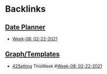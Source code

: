 
# Backlinks
## [Date Planner](<Date Planner.md>)
- [Week-08: 02-22-2021](<Week-08: 02-22-2021.md>)

## [Graph/Templates](<Graph/Templates.md>)
- [42Setting](<42Setting.md>) ThisWeek #[Week-08: 02-22-2021](<Week-08: 02-22-2021.md>)

